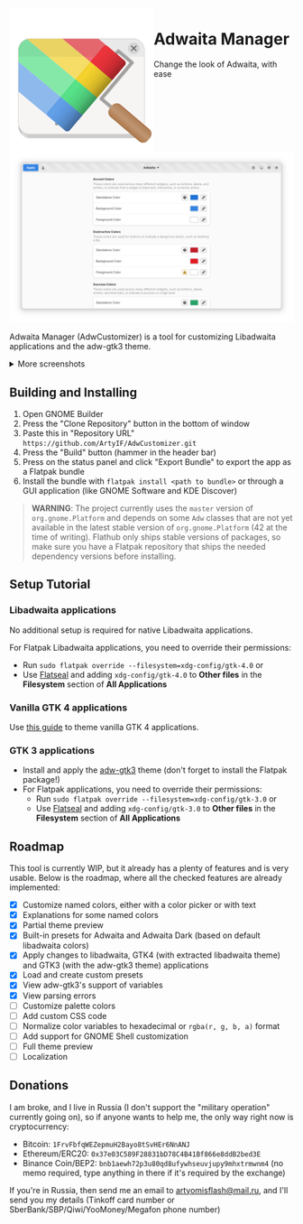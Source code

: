 <img align="left" alt="Project logo" src="data/icons/hicolor/scalable/apps/com.github.ArtyIF.AdwCustomizer.svg" />

# Adwaita Manager
Change the look of Adwaita, with ease

<img src="pictures/main_screenshot.png">

Adwaita Manager (AdwCustomizer) is a tool for customizing Libadwaita applications and the adw-gtk3 theme.

<details>
  <summary>More screenshots</summary>
  
  ![Screenshot of the customized interface](pictures/customized_screenshot.png)
  
  ![Screenshot of proof that this actually works](pictures/proof_of_work_screenshot.png)
</details>

## Building and Installing
1. Open GNOME Builder
2. Press the "Clone Repository" button in the bottom of window
3. Paste this in "Repository URL" `https://github.com/ArtyIF/AdwCustomizer.git`
4. Press the "Build" button (hammer in the header bar)
5. Press on the status panel and click "Export Bundle" to export the app as a Flatpak bundle
6. Install the bundle with `flatpak install <path to bundle>` or through a GUI application (like GNOME Software and KDE Discover)

> **WARNING**: The project currently uses the `master` version of `org.gnome.Platform` and depends on some `Adw` classes that are not yet available in the latest stable version of `org.gnome.Platform` (42 at the time of writing). Flathub only ships stable versions of packages, so make sure you have a Flatpak repository that ships the needed dependency versions before installing.

## Setup Tutorial

### Libadwaita applications
No additional setup is required for native Libadwaita applications.

For Flatpak Libadwaita applications, you need to override their permissions:
- Run `sudo flatpak override --filesystem=xdg-config/gtk-4.0` or
- Use [Flatseal](https://github.com/tchx84/Flatseal) and adding `xdg-config/gtk-4.0` to **Other files** in the **Filesystem** section of **All Applications**

### Vanilla GTK 4 applications
Use [this guide](https://github.com/lassekongo83/adw-gtk3/blob/main/gtk4.md) to theme vanilla GTK 4 applications.

### GTK 3 applications
- Install and apply the [adw-gtk3](https://github.com/lassekongo83/adw-gtk3#readme) theme (don't forget to install the Flatpak package!)
- For Flatpak applications, you need to override their permissions:
  - Run `sudo flatpak override --filesystem=xdg-config/gtk-3.0` or
  - Use [Flatseal](https://github.com/tchx84/Flatseal) and adding `xdg-config/gtk-3.0` to **Other files** in the **Filesystem** section of **All Applications**

## Roadmap
This tool is currently WIP, but it already has a plenty of features and is very usable. Below is the roadmap, where all the checked features are already implemented:

- [x] Customize named colors, either with a color picker or with text
- [x] Explanations for some named colors
- [x] Partial theme preview
- [x] Built-in presets for Adwaita and Adwaita Dark (based on default libadwaita colors)
- [x] Apply changes to libadwaita, GTK4 (with extracted libadwaita theme) and GTK3 (with the adw-gtk3 theme) applications
- [x] Load and create custom presets
- [x] View adw-gtk3's support of variables
- [x] View parsing errors
- [ ] Customize palette colors
- [ ] Add custom CSS code
- [ ] Normalize color variables to hexadecimal or `rgba(r, g, b, a)` format
- [ ] Add support for GNOME Shell customization
- [ ] Full theme preview
- [ ] Localization

## Donations
I am broke, and I live in Russia (I don't support the "military operation" currently going on), so if anyone wants to help me, the only way right now is cryptocurrency:
- Bitcoin: `1FrvFbfqWEZepmuH2Bayo8tSvHEr6NnANJ`
- Ethereum/ERC20: `0x37e03C589F28831bD78C4B41Bf866e8ddB2bed3E`
- Binance Coin/BEP2: `bnb1aewh72p3u80qd8ufywhseuvjupy9mhxtrmwnm4` (no memo required, type anything in there if it's required by the exchange)

If you're in Russia, then send me an email to artyomisflash@mail.ru, and I'll send you my details (Tinkoff card number or SberBank/SBP/Qiwi/YooMoney/Megafon phone number)
